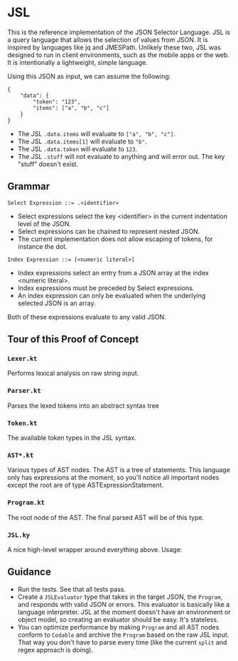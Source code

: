 # JSL

This is the reference implementation of the JSON Selector Language. JSL is a
query language that allows the selection of values from JSON. It is inspired
by languages like jq and JMESPath. Unlikely these two, JSL was designed to run
in client environments, such as the mobile apps or the web. It is
intentionally a lightweight, simple language.

Using this JSON as input, we can assume the following: 

```
{
    "data": {
        "token": "123", 
        "items": ["a", "b", "c"]
    }
}
```

* The JSL `.data.items` will evaluate to `["a", "b", "c"]`.
* The JSL `.data.items[1]` will evaluate to `"b"`.
* The JSL `.data.token` will evaluate to `123`.
* The JSL `.stuff` will not evaluate to anything and will error out. The key
  "stuff" doesn't exist.


## Grammar

```
Select Expression ::= .<identifier>
```

* Select expressions select the key \<identifier\> in the current indentation
level of the JSON.
* Select expressions can be chained to represent nested JSON.
* The current implementation does not allow escaping of tokens, for instance the
  dot.

```
Index Expression ::= [<numeric literal>]
```

* Index expressions select an entry from a JSON array at the index
\<numeric literal\>.
* Index expressions must be preceded by Select expressions.
* An index expression can only be evaluated when the underlying selected JSON is
  an array.

Both of these expressions evaluate to any valid JSON.


## Tour of this Proof of Concept

### `Lexer.kt`

Performs lexical analysis on raw string input.

### `Parser.kt`

Parses the lexed tokens into an abstract syntax tree

### `Token.kt`

The available token types in the JSL syntax.

### `AST*.kt`

Various types of AST nodes. The AST is a tree of statements. This language only
has expressions at the moment, so you'll notice all important nodes except the
root are of type ASTExpressionStatement.

### `Program.kt`

The root node of the AST. The final parsed AST will be of this type.

### `JSL.ky`

A nice high-level wrapper around everything above. Usage:

## Guidance

* Run the tests. See that all tests pass.
* Create a `JSLEvaluator` type that takes in the target JSON, the `Program`,
  and responds with valid JSON or errors. This evaluator is basically like a
  language interpreter. JSL at the moment doesn't have an environment or object
  model, so creating an evaluator should be easy. It's stateless.
* You can optimize performance by making `Program` and all AST nodes conform
  to `Codable` and archive the `Program` based on the raw JSL input. That way
  you don't have to parse every time (like the current `split` and regex
  approach is doing).

